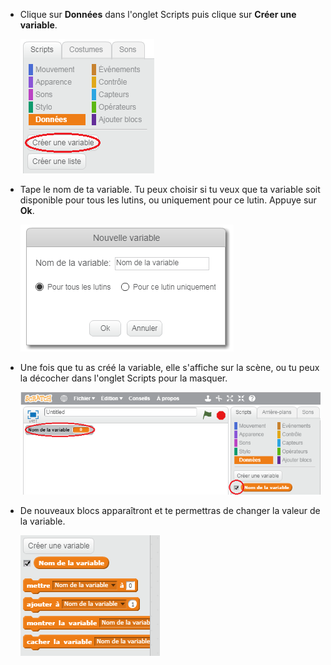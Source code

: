 + Clique sur **Données** dans l'onglet Scripts puis clique sur **Créer une variable**.
    
    ![Blocs de données](images/data-blocks.png)

+ Tape le nom de ta variable. Tu peux choisir si tu veux que ta variable soit disponible pour tous les lutins, ou uniquement pour ce lutin. Appuye sur **Ok**.
    
    ![Créer une variable](images/create-variable.png)

+ Une fois que tu as créé la variable, elle s'affiche sur la scène, ou tu peux la décocher dans l'onglet Scripts pour la masquer.
    
    ![Blocs pour les variables](images/variable-show.png)

+ De nouveaux blocs apparaîtront et te permettras de changer la valeur de la variable.
    
    ![Blocs pour les variables](images/variable-blocks.png)